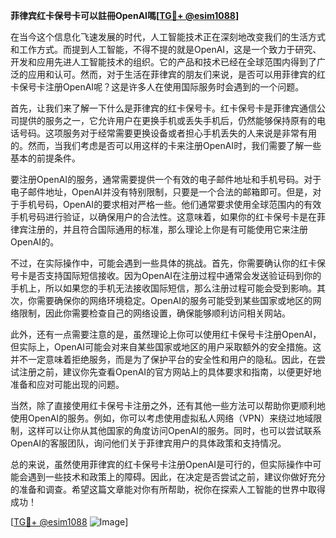 **菲律宾红卡保号卡可以註冊OpenAI嗎[[TG💪+ @esim1088](https://t.me/s/esim1088)]**

在当今这个信息化飞速发展的时代，人工智能技术正在深刻地改变我们的生活方式和工作方式。而提到人工智能，不得不提的就是OpenAI，这是一个致力于研究、开发和应用先进人工智能技术的组织。它的产品和技术已经在全球范围内得到了广泛的应用和认可。然而，对于生活在菲律宾的朋友们来说，是否可以用菲律宾的红卡保号卡注册OpenAI呢？这是许多人在使用国际服务时会遇到的一个问题。

首先，让我们来了解一下什么是菲律宾的红卡保号卡。红卡保号卡是菲律宾通信公司提供的服务之一，它允许用户在更换手机或丢失手机后，仍然能够保持原有的电话号码。这项服务对于经常需要更换设备或者担心手机丢失的人来说是非常有用的。然而，当我们考虑是否可以用这样的卡来注册OpenAI时，我们需要了解一些基本的前提条件。

要注册OpenAI的服务，通常需要提供一个有效的电子邮件地址和手机号码。对于电子邮件地址，OpenAI并没有特别限制，只要是一个合法的邮箱即可。但是，对于手机号码，OpenAI的要求相对严格一些。他们通常要求使用全球范围内的有效手机号码进行验证，以确保用户的合法性。这意味着，如果你的红卡保号卡是在菲律宾注册的，并且符合国际通用的标准，那么理论上你是有可能使用它来注册OpenAI的。

不过，在实际操作中，可能会遇到一些具体的挑战。首先，你需要确认你的红卡保号卡是否支持国际短信接收。因为OpenAI在注册过程中通常会发送验证码到你的手机上，所以如果您的手机无法接收国际短信，那么注册过程可能会受到影响。其次，你需要确保你的网络环境稳定。OpenAI的服务可能受到某些国家或地区的网络限制，因此你需要检查自己的网络设置，确保能够顺利访问相关网站。

此外，还有一点需要注意的是，虽然理论上你可以使用红卡保号卡注册OpenAI，但实际上，OpenAI可能会对来自某些国家或地区的用户采取额外的安全措施。这并不一定意味着拒绝服务，而是为了保护平台的安全性和用户的隐私。因此，在尝试注册之前，建议你先查看OpenAI的官方网站上的具体要求和指南，以便更好地准备和应对可能出现的问题。

当然，除了直接使用红卡保号卡注册之外，还有其他一些方法可以帮助你更顺利地使用OpenAI的服务。例如，你可以考虑使用虚拟私人网络（VPN）来绕过地域限制，这样可以让你从其他国家的角度访问OpenAI的服务。同时，也可以尝试联系OpenAI的客服团队，询问他们关于菲律宾用户的具体政策和支持情况。

总的来说，虽然使用菲律宾的红卡保号卡注册OpenAI是可行的，但实际操作中可能会遇到一些技术和政策上的障碍。因此，在决定是否尝试之前，建议你做好充分的准备和调查。希望这篇文章能对你有所帮助，祝你在探索人工智能的世界中取得成功！

[[TG💪+ @esim1088](https://t.me/s/esim1088) ![Image](https://i.postimg.cc/4NQfJmqS/Snipaste-2025-05-13-00-14-12.png)]